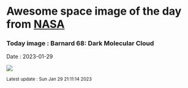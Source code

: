 
# Awesome space image of the day from [NASA](https://api.nasa.gov/)

### Today image : Barnard 68: Dark Molecular Cloud
Date : 2023-01-29

![](https://apod.nasa.gov/apod/image/2301/barnard68v2_vlt_960.jpg)

<small>Latest update : Sun Jan 29 21:11:14 2023</small>
        
